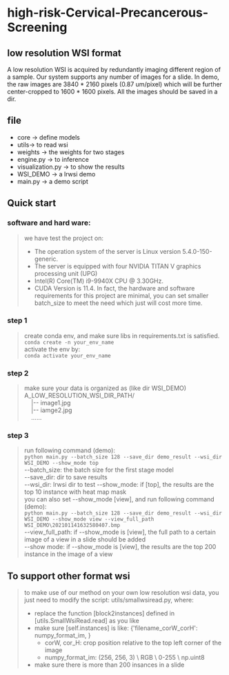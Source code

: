 # high-risk-Cervical-Precancerous-Screening

## low resolution WSI format
A low resolution WSI is acquired by redundantly imaging different region of a sample. Our system supports any number of images for a slide.
In demo, the raw images are 3840 * 2160 pixels (0.87 um/pixel) which will be further center-cropped to 1600 * 1600 pixels. All the images should be
saved in a dir.


## file
+ core -> define models
+ utils-> to read wsi
+ weights -> the weights for two stages
+ engine.py -> to inference
+ visualization.py -> to show the results 
+ WSI_DEMO -> a lrwsi demo
+ main.py -> a demo script


## Quick start
### software and hard ware:
> we have test the project on:
> + The operation system of the server is Linux version 5.4.0-150-generic. 
> + The server is equipped with four NVIDIA TITAN V graphics processing unit (UPG)
> + Intel(R) Core(TM) i9-9940X CPU @ 3.30GHz. 
> + CUDA Version is 11.4. 
> In fact, the hardware and software requirements for this project are minimal, you can set smaller batch_size to meet the need which just will cost more time.
### step 1
> create conda env, and make sure libs in requirements.txt is satisfied.  
> `conda create -n your_env_name`  
> activate the env by:  
> `conda activate your_env_name`
### step 2
> make sure your data is organized as (like dir WSI_DEMO)  
> A_LOW_RESOLUTION_WSI_DIR_PATH/  
> &nbsp;&nbsp;&nbsp;&nbsp;|-- image1.jpg  
> &nbsp;&nbsp;&nbsp;&nbsp;|-- iamge2.jpg  
> &nbsp;&nbsp;&nbsp;&nbsp;......  
### step 3
> run following command (demo):  
> `python main.py --batch_size 128 --save_dir demo_result --wsi_dir WSI_DEMO --show_mode top`  
> --batch_size: the batch size for the first stage model    
> --save_dir: dir to save results  
> --wsi_dir: lrwsi dir to test
> --show_mode: if [top], the results are the top 10 instance with heat map mask  
> you can also set --show_mode [view], and run following command (demo):  
> `python main.py --batch_size 128 --save_dir demo_result --wsi_dir WSI_DEMO --show_mode view --view_full_path WSI_DEMO\202101141632580407.bmp`  
> --view_full_path: if --show_mode is [view], the full path to a certain image of a view in a slide should be added  
> --show mode: if --show_mode is [view], the results are the top 200 instance in the image of a view

## To support other format wsi
> to make use of our method on your own low resolution wsi data, you just need to modify the script: utils/smallwsiread.py, where:
> + replace the function [block2instances] defined in [utils.SmallWsiRead.read] as you like
> + make sure [self.instances] is like: {'filename_corW_corH': numpy_format_im, }
>   + corW, cor_H: crop position relative to the top left corner of the image
>   + numpy_format_im: (256, 256, 3) \ RGB \ 0-255 \ np.uint8
> + make sure there is more than 200 insances in a slide

